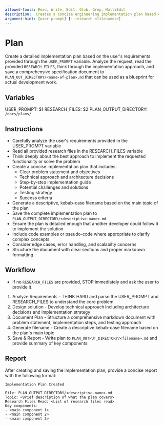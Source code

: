 ```yaml
---
allowed-tools: Read, Write, Edit, Glob, Grep, MultiEdit
description:  Creates a concise engineering implementation plan based on user requirements reading previously created reasearch files and saves it to plans directory.
argument-hint: [user prompt] [--research <filenames>] 
---
```


# Plan

Create a detailed implementation plan based on the user's requirements provided through the `USER_PROMPT` variable. Analyze the request, read the provided `RESEARCH_FILES`, think through the implementation approach, and save a comprehensive specification document to `PLAN_OUT_DIRECTORY/<name-of-plan>.md` that can be used as a blueprint for actual development work.

## Variables 

USER_PROMPT: $1
RESEARCH_FILES: $2
PLAN_OUTPUT_DIRECTORY: `/docs/plans/`

## Instructions

- Carefully analyze the user's requirements provided in the USER_PROMPT variable
- Read all provided research files in the RESEARCH_FILES variable
- Think deeply about the best approach to implement the requested functionality or solve the problem
- Create a concise implementation plan that includes:
    - Clear problem statement and objectives
    - Technical approach and architecture decisions
    - Step-by-step implementation guide
    - Potential challenges and solutions
    - Testing strategy
    - Success criteria
- Generate a descriptive, kebab-case filename based on the main topic of the plan
- Save the complete implementation plan to `PLAN_OUTPUT_DIRECTORY/<descriptive-name>.md`
- Ensure the plan is detailed enough that another developer could follow it to implement the solution
- Include code examples or pseudo-code where appropriate to clarify complex concepts
- Consider edge cases, error handling, and scalabilty concerns
- Structure the document with clear sections and proper markdown formatting

## Workflow

- If no `RESEARCH_FILES` are provided, STOP immediately and ask the user to provide it.

1. Analyze Requirements - THINK HARD and parse the USER_PROMPT and RESEARCH_FILES to understand the core problem
2. Design solution - Develop technical approach including architecture decisions and implementation strategy
3. Document Plan - Structure a comprehensive markdown document with problem statement, implementation steps, and testing approach
4. Generate filename - Create a descriptive kebab-case filename based on the plan's main topic
5. Save & Report - Write plan to `PLAN_OUTPUT_DIRECTORY/<filename>.md` and provide summary of key components

## Report 

After creating and saving the implementation plan, provide a concise report with the following format: 

```
Implementation Plan Created

File: PLAN_OUTPUT_DIRECTORY/<descriptive-name>.md
Topic: <Brief description of what the plan covers>
Research Files Read: <List of research files read>
Key components: 
- <main component 1>
- <main component 2>
- <main component 3>
```
